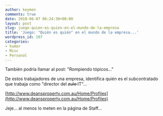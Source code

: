 ```yaml
---
author: keymon
comments: true
date: 2010-06-07 06:24:30+00:00
layout: post
slug: juego-quien-es-quien-en-el-mundo-de-la-empresa
title: 'Juego: "Quién es quién" en el mundo de la empresa...'
wordpress_id: 107
categories:
- humor
- Misc
- Personal
---
```


También podría llamar al post: "Rompiendo tópicos..."

De estos trabajadores de una empresa, identifica quién es el subcontratado que trabaja como "director del <del>zulo </del>IT"...

[http://www.deansproperty.com.au/Home/Profiles](http://www.deansproperty.com.au/Home/Profiles)

Jeje... al menos lo meten en la página de Staff...
